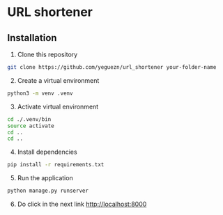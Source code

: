 # URL shortener

## Installation
1. Clone this repository
```bash script
git clone https://github.com/yeguezn/url_shortener your-folder-name
```
2. Create a virtual environment
```bash script
python3 -m venv .venv
```
3. Activate virtual environment
```bash script
cd ./.venv/bin
source activate
cd ..
cd ..
```
4. Install dependencies
```bash script
pip install -r requirements.txt
```
5. Run the application
```bash script
python manage.py runserver
```
6. Do click in the next link
[http://localhost:8000](http://localhost:8000)
